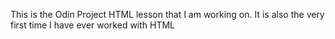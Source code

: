 This is the Odin Project HTML lesson that I am working on.
It is also the very first time I have ever worked with HTML
